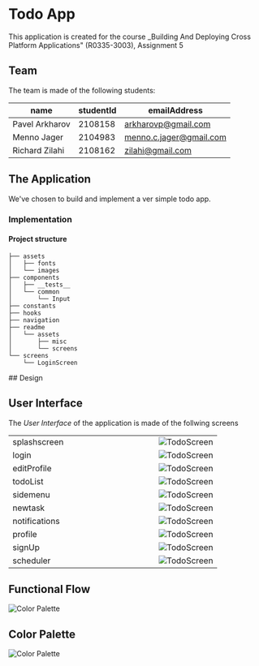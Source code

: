 # Todo App

This application is created for the course _Building And Deploying Cross Platform Applications" (R0335-3003), Assignment 5

## Team

The team is made of the following students:

| name           | studentId | emailAddress            |
|----------------|-----------|-------------------------|
| Pavel Arkharov |  2108158  | arkharovp@gmail.com     |
| Menno Jager    |  2104983  | menno.c.jager@gmail.com |
| Richard Zilahi |  2108162  |    zilahi@gmail.com     |

## The Application

We've chosen to build and implement a ver simple todo app.

### Implementation

#### Project structure

```
├── assets
│   ├── fonts
│   └── images
├── components
│   ├── __tests__
│   └── common
│       └── Input
├── constants
├── hooks
├── navigation
├── readme
│   └── assets
│       ├── misc
│       └── screens
└── screens
    └── LoginScreen
```

## Design

## User Interface

The _User Interface_ of the application is made of the follwing screens

<!-- prettier-ignore-start -->
<!-- markdownlint-disable -->
<table>
    <tr>
        <td>
            splashscreen
        </td>
        <td> </td>
        <td>
            <img style="max-width: 350px"  src="./readme/assets/screens/screen_10.png" alt="TodoScreen" />
        </td>
    </tr>
    <tr>
        <td>
            login
        </td>
        <td> </td>
        <td>
            <img style="max-width: 350px"  src="./readme/assets/screens/screen_1.png" alt="TodoScreen" />
        </td>
    </tr>
    <tr>
        <td>
            editProfile
        </td>
        <td> </td>
        <td>
            <img style="max-width: 350px"  src="./readme/assets/screens/screen_2.png" alt="TodoScreen" />
        </td>
    </tr>
    <tr>
        <td>
            todoList
        </td>
        <td> </td>
        <td>
            <img style="max-width: 350px"  src="./readme/assets/screens/screen_3.png" alt="TodoScreen" />
        </td>
    </tr>
    <tr>
        <td>
            sidemenu
        </td>
        <td> </td>
        <td>
            <img style="max-width: 350px"  src="./readme/assets/screens/screen_4.png" alt="TodoScreen" />
        </td>
    </tr>
    <tr>
        <td>
            newtask
        </td>
        <td> </td>
        <td>
            <img style="max-width: 350px"  src="./readme/assets/screens/screen_5.png" alt="TodoScreen" />
        </td>
    </tr>
    <tr>
        <td>
            notifications
        </td>
        <td> </td>
        <td>
            <img style="max-width: 350px"  src="./readme/assets/screens/screen_6.png" alt="TodoScreen" />
        </td>
    </tr>
    <tr>
        <td>
            profile
        </td>
        <td> </td>
        <td>
            <img style="max-width: 350px"  src="./readme/assets/screens/screen_7.png" alt="TodoScreen" />
        </td>
    </tr>
    <tr>
        <td>
            signUp
        </td>
        <td> </td>
        <td>
            <img style="max-width: 350px"  src="./readme/assets/screens/screen_8.png" alt="TodoScreen" />
        </td>
    </tr>
    <tr>
        <td>
            scheduler
        </td>
        <td> </td>
        <td width = 30%>
            <img   src="./readme/assets/screens/screen_9.png" alt="TodoScreen" />
        </td>
    </tr>
</table>

<!-- markdownlint-restore -->
<!-- prettier-ignore-end -->

## Functional Flow

![Color Palette](./readme/assets/misc/todo_app_flow.png)

## Color Palette

![Color Palette](./readme/assets/misc/color_palette.png)
